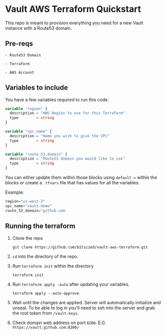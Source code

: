 # Vault AWS Terraform Quickstart

This repo is meant to provision everything you need for a new Vault instance with a Route53 domain.

## Pre-reqs

    - Route53 Domain

    - Terraform

    - AWS Account

## Variables to include

You have a few variables required to run this code.

```terraform
variable "region" {
  description = "AWS Region to use for this Terraform"
  type        = string
}

variable "vpc_name" {
  description = "Name you wish to give the VPC"
  type        = string
}

variable "route_53_domain" {
  description = "Route53 domain you would like to use"
  type        = string
}
```

You can either update them within those blocks using `default =` within the blocks or create a `.tfvars` file that has values for all the variables.

Example:

```terraform
region="us-west-2"
vpc_name="vault-demo"
route_53_domain="github.com
```

## Running the terraform

1. Clone the repo

    ```console
    git clone https://github.com/b1tsized/vault-aws-terraform.git
    ```

2. `cd` into the directory of the repo.

3. Run `terraform init` within the directory

    ```console
    terraform init
    ```

4. Run `terraform apply -auto` after updating your variables.

    ```console
    terraform apply --auto-approve
    ```

5. Wait until the changes are applied. Server will automatically initialize and unseal. To be able to log in you'll need to ssh into the server and grab the root token from `/vault-keys`.

6. Check domain web address on port `8200`. E.G. `https://vault.github.com:8200/`
